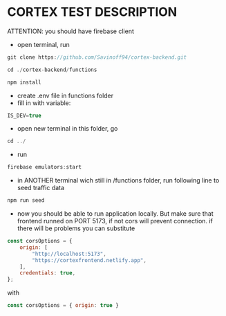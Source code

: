 # CORTEX TEST DESCRIPTION
ATTENTION: you should have firebase client
- open terminal, run
```js
git clone https://github.com/Savinoff94/cortex-backend.git
```
```js
cd ./cortex-backend/functions
```
```js
npm install
```

- create .env file in functions folder
- fill in with variable: 

```js
IS_DEV=true
```
- open new terminal in this folder, go 
```js
cd ../
```
- run 
```js
firebase emulators:start
```

- in ANOTHER terminal wich still in /functions folder, run following line to seed traffic data 
```js
npm run seed
```
- now you should be able to run application locally. But make sure that frontend runned on PORT 5173, if not cors will prevent connection.
if there will be problems you can substitute

```js
const corsOptions = {
	origin: [
		"http://localhost:5173",
		"https://cortexfrontend.netlify.app",
	],
	credentials: true,
};
```

with

```js
const corsOptions = { origin: true }
```